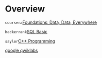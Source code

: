# Overview

`coursera`[Foundations: Data, Data, Everywhere](https://www.coursera.org/learn/foundations-data?irclickid=yx%3ATZk15OxyPWZTTgU2Ql150UkFWrT0LB175SQ0&irgwc=1&utm_medium=partners&utm_source=impact&utm_campaign=259799&utm_content=b2c)  

`hackerrank`[SQL Basic](https://www.hackerrank.com/skills-verification/sql_basic)  

`saylor`[C++ Programming](https://learn.saylor.org/course/view.php?id=65)  

[google qwiklabs](https://go.qwiklabs.com/gwg)  